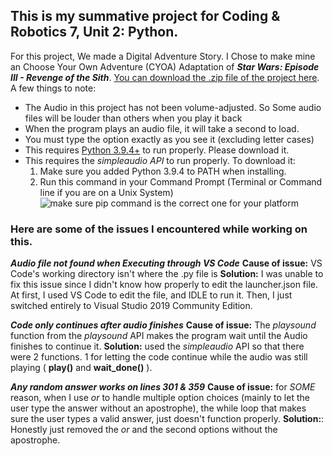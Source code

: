 
## This is my summative project for Coding & Robotics 7, Unit 2: Python.
For this project, We made a Digital Adventure Story.
I Chose to make mine an Choose Your Own Adventure (CYOA) Adaptation of ***Star Wars: Episode III - Revenge of the Sith***.
[You can download the .zip file of the project here](https://github.com/Ahendall/School-robotics-and-coding/raw/main/Unit%202%20-%20Python/%5BIMPORTANT%5D%20Summative%20Assignment/%5BIMPORTANT%5D%20Summative%20Assignment.zip).
A few things to note:
- The Audio in this project has not been volume-adjusted. So Some audio
files will be louder than others when you play it back
- When the program plays an audio file, it will take a second to load.
- You must type the option exactly as you see it (excluding letter cases)
- This requires [Python 3.9.4+](https://www.python.org/downloads/) to run properly. Please download it.
- This requires the *simpleaudio API* to run properly. To download it:
	1. Make sure you added Python 3.9.4 to PATH when installing.
	2. Run this command in your Command Prompt (Terminal or Command line if you are on a Unix System)
	![make sure pip command is the correct one for your platform](https://i.imgur.com/Yxpv6W3.png)

### Here are some of the issues I encountered while working on this.
***Audio file not found when Executing through VS Code***
**Cause of issue:** VS Code's working directory isn't where the .py file is
**Solution:** I was unable to fix this issue since I didn't know how properly to edit the launcher.json file.
At first, I used VS Code to edit the file, and IDLE to run it. Then, I just switched entirely
to Visual Studio 2019 Community Edition.

***Code only continues after audio finishes***
**Cause of issue:** The *playsound* function from the *playsound* API makes the program wait
until the Audio finishes to continue it.
**Solution:** used the *simpleaudio* API so that there were 2 functions. 1 for letting the code
continue while the audio was still playing (  **play()** and **wait_done()** ).

***Any random answer works on lines 301 & 359***
**Cause of issue:** for *SOME* reason, when I use *or* to handle multiple option choices
(mainly to let the user type the answer without an apostrophe),  the while loop that makes sure
the user types a valid answer, just doesn't function properly.
**Solution:**: Honestly just removed the *or* and the second options without the apostrophe.